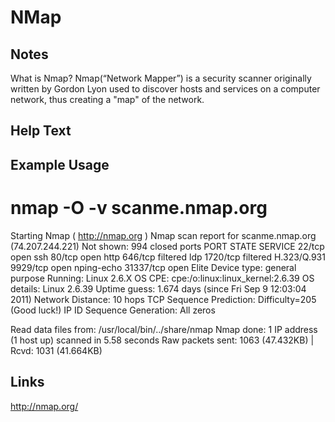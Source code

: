 # NMap

Notes
-------
What is Nmap?
Nmap(“Network Mapper”)  is a security scanner originally written by Gordon Lyon used to discover hosts and services on a computer network, thus creating a "map" of the network. 

Help Text
-------

Example Usage
-------
# nmap -O -v scanme.nmap.org

Starting Nmap ( http://nmap.org )
Nmap scan report for scanme.nmap.org (74.207.244.221)
Not shown: 994 closed ports
PORT      STATE    SERVICE
22/tcp    open     ssh
80/tcp    open     http
646/tcp   filtered ldp
1720/tcp  filtered H.323/Q.931
9929/tcp  open     nping-echo
31337/tcp open     Elite
Device type: general purpose
Running: Linux 2.6.X
OS CPE: cpe:/o:linux:linux_kernel:2.6.39
OS details: Linux 2.6.39
Uptime guess: 1.674 days (since Fri Sep  9 12:03:04 2011)
Network Distance: 10 hops
TCP Sequence Prediction: Difficulty=205 (Good luck!)
IP ID Sequence Generation: All zeros

Read data files from: /usr/local/bin/../share/nmap
Nmap done: 1 IP address (1 host up) scanned in 5.58 seconds
           Raw packets sent: 1063 (47.432KB) | Rcvd: 1031 (41.664KB)

Links
-------

http://nmap.org/
